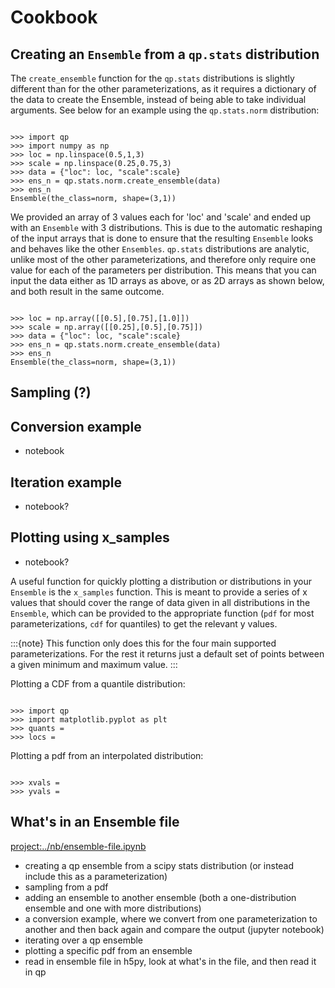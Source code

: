 # Cookbook

## Creating an `Ensemble` from a `qp.stats` distribution

The `create_ensemble` function for the `qp.stats` distributions is slightly different than for the other parameterizations, as it requires a dictionary of the data to create the Ensemble, instead of being able to take individual arguments. See below for an example using the `qp.stats.norm` distribution:

```{doctest}

>>> import qp
>>> import numpy as np
>>> loc = np.linspace(0.5,1,3)
>>> scale = np.linspace(0.25,0.75,3)
>>> data = {"loc": loc, "scale":scale}
>>> ens_n = qp.stats.norm.create_ensemble(data)
>>> ens_n
Ensemble(the_class=norm, shape=(3,1))

```

We provided an array of 3 values each for 'loc' and 'scale' and ended up with an `Ensemble` with 3 distributions. This is due to the automatic reshaping of the input arrays that is done to ensure that the resulting `Ensemble` looks and behaves like the other `Ensembles`. `qp.stats` distributions are analytic, unlike most of the other parameterizations, and therefore only require one value for each of the parameters per distribution. This means that you can input the data either as 1D arrays as above, or as 2D arrays as shown below, and both result in the same outcome.

```{doctest}

>>> loc = np.array([[0.5],[0.75],[1.0]])
>>> scale = np.array([[0.25],[0.5],[0.75]])
>>> data = {"loc": loc, "scale":scale}
>>> ens_n = qp.stats.norm.create_ensemble(data)
>>> ens_n
Ensemble(the_class=norm, shape=(3,1))

```

## Sampling (?)

## Conversion example

- notebook

## Iteration example

- notebook?

## Plotting using x_samples

- notebook?

A useful function for quickly plotting a distribution or distributions in your `Ensemble` is the `x_samples` function. This is meant to provide a series of x values that should cover the range of data given in all distributions in the `Ensemble`, which can be provided to the appropriate function (`pdf` for most parameterizations, `cdf` for quantiles) to get the relevant y values.

:::{note}
This function only does this for the four main supported parameterizations. For the rest it returns just a default set of points between a given minimum and maximum value.
:::

Plotting a CDF from a quantile distribution:

```{doctest}

>>> import qp
>>> import matplotlib.pyplot as plt
>>> quants =
>>> locs =

```

Plotting a pdf from an interpolated distribution:

```{doctest}

>>> xvals =
>>> yvals =

```

## What's in an Ensemble file

<project:../nb/ensemble-file.ipynb>

- creating a qp ensemble from a scipy stats distribution (or instead include this as a parameterization)
- sampling from a pdf
- adding an ensemble to another ensemble (both a one-distribution ensemble and one with more distributions)
- a conversion example, where we convert from one parameterization to another and then back again and compare the output (jupyter notebook)
- iterating over a qp ensemble
- plotting a specific pdf from an ensemble
- read in ensemble file in h5py, look at what's in the file, and then read it in qp
